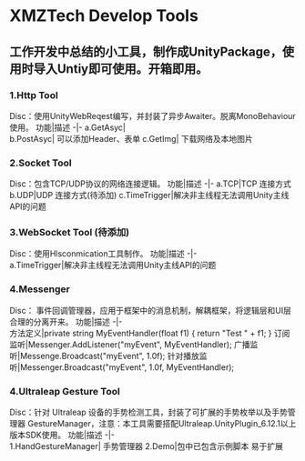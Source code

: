 # XMZTech Develop Tools
## 工作开发中总结的小工具，制作成UnityPackage，使用时导入Untiy即可使用。开箱即用。
### 1.Http Tool  
Disc：使用UnityWebReqest编写，并封装了异步Awaiter。脱离MonoBehaviour使用。
功能|描述
-|- 
a.GetAsyc|   
b.PostAsyc|  可以添加Header、表单
c.GetImg| 下载网络及本地图片
### 2.Socket Tool 
Disc：包含TCP/UDP协议的网络连接逻辑。
功能|描述
-|- 
a.TCP|TCP 连接方式
b.UDP|UDP 连接方式(待添加)
c.TimeTrigger|解决非主线程无法调用Unity主线API的问题
### 3.WebSocket Tool (待添加)
Disc：使用Hlsconmication工具制作。 
功能|描述
-|-  
a.TimeTrigger|解决非主线程无法调用Unity主线API的问题
### 4.Messenger
Disc： 事件回调管理器，应用于框架中的消息机制，解耦框架，将逻辑层和UI层合理的分离开来。
功能|描述
-|-  
方法定义|private string MyEventHandler(float f1) { return "Test " + f1; }
订阅监听|Messenger<float>.AddListener("myEvent", MyEventHandler);
广播监听|Messenge<float>.Broadcast("myEvent", 1.0f);
针对播放监听|Messenger<float>.Broadcast<string>("myEvent", 1.0f, MyEventHandler);
### 4.Ultraleap Gesture Tool
Disc：针对 Ultraleap 设备的手势检测工具，封装了可扩展的手势枚举以及手势管理器 GestureManager，注意：本工具需要搭配Ultraleap.UnityPlugin_6.12.1以上版本SDK使用。
功能|描述
-|-  
1.HandGestureManager| 手势管理器
2.Demo|包中已包含示例脚本
易于扩展
